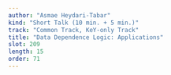 ```yaml
---
author: "Asmae Heydari-Tabar"
kind: "Short Talk (10 min. + 5 min.)"
track: "Common Track, KeY-only Track"
title: "Data Dependence Logic: Applications"
slot: 209
length: 15
order: 71
---
```


